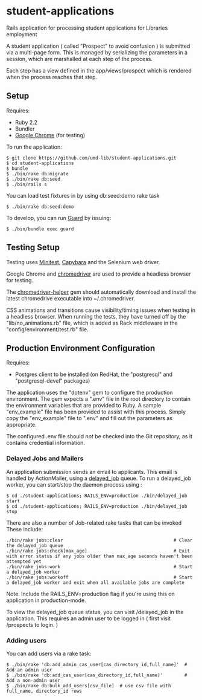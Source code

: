 # student-applications

Rails application for processing student applications for Libraries employment

A student application ( called "Prospect" to avoid confusion ) is submitted via a multi-page form. This
is managed by serializing the parameters in a session, which are marshalled at each step of the process.

Each step has a view defined in the app/views/prospect which is rendered when the process reaches that step.

## Setup

Requires:

* Ruby 2.2
* Bundler
* [Google Chrome](https://www.google.com/chrome/index.html) (for testing)

To run the application:

```
$ git clone https://github.com/umd-lib/student-applications.git
$ cd student-applications
$ bundle
$ ./bin/rake db:migrate
$ ./bin/rake db:seed
$ ./bin/rails s
```

You can load test fixtures in by using db:seed:demo rake task

```
$ ./bin/rake db:seed:demo
```

To develop, you can run [Guard](https://github.com/guard/guard) by issuing:

```
$ ./bin/bundle exec guard
```

## Testing Setup

Testing uses [Minitest](https://github.com/seattlerb/minitest),
[Capybara](https://github.com/jnicklas/capybara) and the Selenium web driver.

Google Chrome and [chromedriver](https://sites.google.com/a/chromium.org/chromedriver/)
are used to provide a headless browser for testing.

The [chromedriver-helper](https://github.com/flavorjones/chromedriver-helper)
gem should automatically download and install the latest chromedrive executable
into ~/.chromedriver.

CSS animations and transitions cause visibility/timing issues when testing in
a headless browser. When running the tests, they have turned off by the
"lib/no_animations.rb" file, which is added as Rack middleware in the
"config/environment/test.rb" file.

## Production Environment Configuration

Requires:

* Postgres client to be installed (on RedHat, the "postgresql" and
  "postgresql-devel" packages)

The application uses the "dotenv" gem to configure the production environment.
The gem expects a ".env" file in the root directory to contain the environment
variables that are provided to Ruby. A sample "env_example" file has been
provided to assist with this process. Simply copy the "env_example" file to
".env" and fill out the parameters as appropriate.

The configured .env file should _not_ be checked into the Git repository, as it
contains credential information.

### Delayed Jobs and Mailers

An application submission sends an email to applicants. This email is handled
by ActionMailer, using a [delayed_job](https://github.com/collectiveidea/delayed_job) queue.
To run a delayed_job worker, you can start/stop the daemon process using :

```
$ cd ./student-applications; RAILS_ENV=production ./bin/delayed_job start
$ cd ./student-applications; RAILS_ENV=production ./bin/delayed_job stop
```

There are also a number of Job-related rake tasks that can be invoked
These include:

```
./bin/rake jobs:clear                                         # Clear the delayed_job queue
./bin/rake jobs:check[max_age]                                # Exit with error status if any jobs older than max_age seconds haven't been attempted yet
./bin/rake jobs:work                                          # Start a delayed_job worker
./bin/rake jobs:workoff                                       # Start a delayed_job worker and exit when all available jobs are complete
```

Note: Include the RAILS_ENV=production flag if you're using this on
application in production-mode.

To view the delayed_job queue status, you can visit /delayed_job in the
application. This requires an admin user to be logged in ( first visit
/prospects to login. )

### Adding users

You can add users via a rake task:

```
$ ./bin/rake 'db:add_admin_cas_user[cas_directory_id,full_name]'  # Add an admin user
$ ./bin/rake 'db:add_cas_user[cas_directory_id,full_name]'        # Add a non-admin user
$ ./bin/rake db:bulk_add_users[csv_file]  # use csv file with full_name, directory_id rows
```
